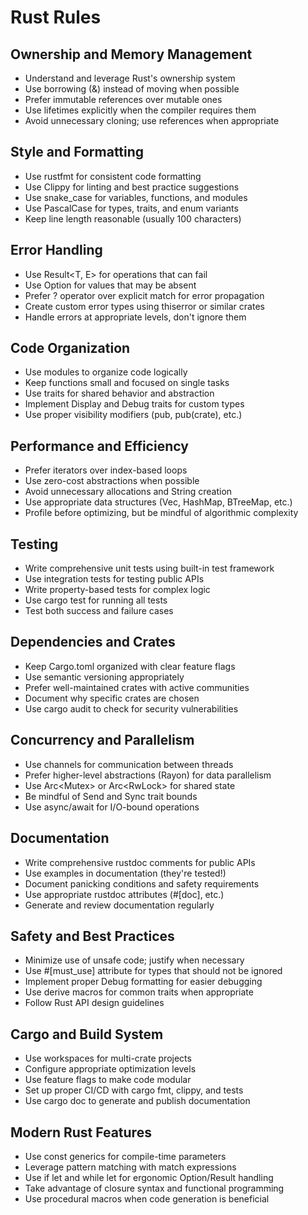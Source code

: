 # Rust Rules

## Ownership and Memory Management
- Understand and leverage Rust's ownership system
- Use borrowing (&) instead of moving when possible
- Prefer immutable references over mutable ones
- Use lifetimes explicitly when the compiler requires them
- Avoid unnecessary cloning; use references when appropriate

## Style and Formatting
- Use rustfmt for consistent code formatting
- Use Clippy for linting and best practice suggestions
- Use snake_case for variables, functions, and modules
- Use PascalCase for types, traits, and enum variants
- Keep line length reasonable (usually 100 characters)

## Error Handling
- Use Result<T, E> for operations that can fail
- Use Option<T> for values that may be absent
- Prefer ? operator over explicit match for error propagation
- Create custom error types using thiserror or similar crates
- Handle errors at appropriate levels, don't ignore them

## Code Organization
- Use modules to organize code logically
- Keep functions small and focused on single tasks
- Use traits for shared behavior and abstraction
- Implement Display and Debug traits for custom types
- Use proper visibility modifiers (pub, pub(crate), etc.)

## Performance and Efficiency
- Prefer iterators over index-based loops
- Use zero-cost abstractions when possible
- Avoid unnecessary allocations and String creation
- Use appropriate data structures (Vec, HashMap, BTreeMap, etc.)
- Profile before optimizing, but be mindful of algorithmic complexity

## Testing
- Write comprehensive unit tests using built-in test framework
- Use integration tests for testing public APIs
- Write property-based tests for complex logic
- Use cargo test for running all tests
- Test both success and failure cases

## Dependencies and Crates
- Keep Cargo.toml organized with clear feature flags
- Use semantic versioning appropriately
- Prefer well-maintained crates with active communities
- Document why specific crates are chosen
- Use cargo audit to check for security vulnerabilities

## Concurrency and Parallelism
- Use channels for communication between threads
- Prefer higher-level abstractions (Rayon) for data parallelism
- Use Arc<Mutex<T>> or Arc<RwLock<T>> for shared state
- Be mindful of Send and Sync trait bounds
- Use async/await for I/O-bound operations

## Documentation
- Write comprehensive rustdoc comments for public APIs
- Use examples in documentation (they're tested!)
- Document panicking conditions and safety requirements
- Use appropriate rustdoc attributes (#[doc], etc.)
- Generate and review documentation regularly

## Safety and Best Practices
- Minimize use of unsafe code; justify when necessary
- Use #[must_use] attribute for types that should not be ignored
- Implement proper Debug formatting for easier debugging
- Use derive macros for common traits when appropriate
- Follow Rust API design guidelines

## Cargo and Build System
- Use workspaces for multi-crate projects
- Configure appropriate optimization levels
- Use feature flags to make code modular
- Set up proper CI/CD with cargo fmt, clippy, and tests
- Use cargo doc to generate and publish documentation

## Modern Rust Features
- Use const generics for compile-time parameters
- Leverage pattern matching with match expressions
- Use if let and while let for ergonomic Option/Result handling
- Take advantage of closure syntax and functional programming
- Use procedural macros when code generation is beneficial